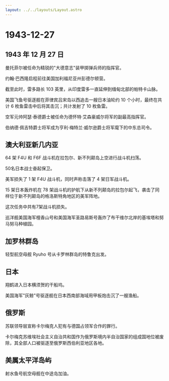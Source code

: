 ```yaml
---
layout: ../../layouts/Layout.astro
---
```


# 1943-12-27

## 1943 年 12 月 27 日

曼托菲尔被任命为精锐的"大德意志"装甲掷弹兵师的指挥官。

约翰·巴西隆启程前往美国加利福尼亚州彭德尔顿营。

截至此时，雷多路长 103 英里，从印度雷多一直延伸到缅甸北部的帕特卡山脉。

美国飞鱼号驱逐舰在菲律宾吕宋岛以西追击一艘日本油轮约 10
个小时，最终在共计 6 枚鱼雷击中后将其击沉；共计发射了 10 枚鱼雷。

空军元帅阿瑟·泰德爵士被任命为德怀特·艾森豪威尔将军的副最高指挥官。

伯纳德·佩吉特爵士将军成为亨利·梅特兰·威尔逊爵士将军麾下的中东总司令。

## 澳大利亚新几内亚

64 架 F4U 和 F6F 战斗机在拉包尔、新不列颠岛上空进行战斗机扫荡。

50名日本战士奋起保卫。

美军损失了 1 架 F4U 战斗机，同时声称击落了 4 架日军战斗机。

15 架日本轰炸机在 78
架战斗机的护航下从新不列颠岛的拉包尔起飞，袭击了同样位于新不列颠岛的格洛斯特角地区的美军阵地。

这次任务中共有7架战斗机损失。

巡洋舰美国海军檀香山号和美国海军圣路易斯号轰炸了布干维尔北岸的基埃塔和努马努马种植园。

## 加罗林群岛

轻型航空母舰 Ryuho 号从卡罗林群岛的特鲁克出发。

## 日本

翔鹤进入日本横须贺的干船坞。

美国海军"灰鲸"号驱逐舰在日本西南部海域用甲板炮击沉了一艘渔船。

## 俄罗斯

苏联领导层宣称卡尔梅克人犯有与德国占领军合作的罪行。

卡尔梅克苏维埃社会主义自治共和国作为俄罗斯境内半自治国家的组成国地位被废除，其全部人口被驱逐至俄罗斯西伯利亚地区各地。

## 美属太平洋岛屿

射水鱼号航空母舰在中途岛加油。